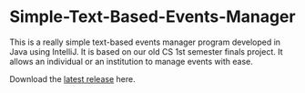 # Simple-Text-Based-Events-Manager
This is a really simple text-based events manager program developed in Java using IntelliJ. It is based on our old CS 1st semester finals project. It allows an individual or an institution to manage events with ease.

Download the [latest release](https://github.com/moonlighthowling616/Simple-Text-Based-Events-Manager/releases/tag/v1.0-release) here. 
